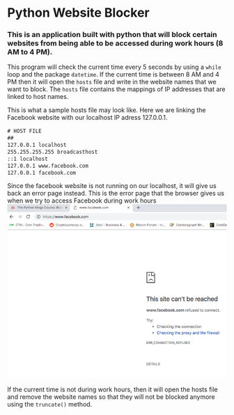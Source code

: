 # Python Website Blocker 
### This is an application built with python that will block certain websites from being able to be accessed during work hours (8 AM to 4 PM). 

This program will check the current time every 5 seconds by using a `while` loop and the package `datetime`. If the current time is between 8 AM and 4 PM then it will open the `hosts` file and write in the website names that we want to block. The `hosts` file contains the mappings of IP addresses that are linked to host names. 

This is what a sample hosts file may look like. Here we are linking the Facebook website with our localhost IP adress 127.0.0.1. 
``` 
# HOST FILE 
## 
127.0.0.1 localhost 
255.255.255.255 broadcasthost 
::1 localhost 
127.0.0.1 www.facebook.com 
127.0.0.1 facebook.com 
``` 

Since the facebook website is not running on our localhost, it will give us back an error page instead. This is the error page that the browser gives us when we try to access Facebook during work hours ![This is the error page that the browser gives us when we try to access Facebook during work hours](images/error.png) 

If the current time is not during work hours, then it will open the hosts file and remove the website names so that they will not be blocked anymore using the `truncate()` method.